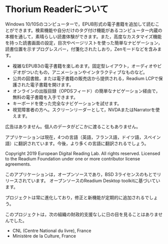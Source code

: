 Thorium Readerについて
=======================

Windows 10/10Sのコンピューターで，EPUB形式の電子書籍を追加して読むことができます。検索機能や自分だけのタグ付け機能があるコンピューター内蔵の本棚を通して，素晴らしい読書体験ができます。また，高度なカスタマイズ機能を持った読書画面の設定，目次やページリストを使った簡単なナビゲーション，読書位置を示すプログレスバー，付箋化されたしおり，Zenモードなどを含みます。

- 複雑なEPUB3の電子書籍を楽しめます。固定型レイアウト，オーディオやビデオがついたもの，アニメーションやインタラクティブなものなど。
- 公共の図書館，または電子書籍の販売店から提供される，Readium LCPで保護された電子書籍を開けます。
- オンラインの出版目録（OPDSフィード）の簡単なナビゲーション経由で，無料の電子書籍を入手できます。
- キーボードを使った完全なナビゲーションを試せます。
- 視覚障害者の方へ。スクリーンリーダーとして，NVDAまたはNarratorを使えます。

広告はありません。個人のデータがどこかに渡ることもありません。

アプリケーションは現在，4つの言語（英語，フランス語，ドイツ語，スペイン語）に翻訳されています。今後，より多くの言語に翻訳されるでしょう。

Copyright 2019 European Digital Reading Lab. All rights reserved.
Licensed to the Readium Foundation under one or more contributor license agreements.

このアプリケーションは，オープンソースであり，BSD 3ライセンスのもとでリリースされています。
オープンソースのReadium Desktop toolkitに基づいています。

プロジェクトは常に進化しており，修正と新機能が定期的に追加されるでしょう。

このプロジェクトは，次の組織の財政的支援なしに日の目を見ることはありませんでした。

- CNL (Centre National du livre), France
- Ministère de la Culture, France

